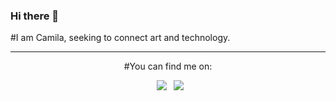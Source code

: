 ### Hi there 👋

#I am Camila, seeking to connect art and technology.

----


<div align="center">

#You can find me on: </br>

&ensp;[<img src="https://img.shields.io/badge/linkedin-%230077B5.svg?style=for-the-badge&logo=linkedin&logoColor=white" />](https://www.linkedin.com/in/camila-mauro/)
&ensp;[<img src="https://img.shields.io/badge/Gmail-D14836?style=for-the-badge&logo=gmail&logoColor=white" />](mailto:maurocamila499@gmail.com)

</div>
